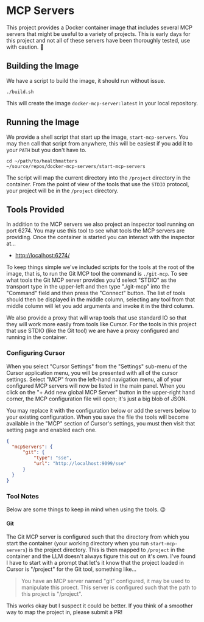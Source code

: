 # MCP Servers

This project provides a Docker container image that includes several MCP servers that might be useful to a variety of projects. This is early days for this project and not all of these servers have been thoroughly tested, use with caution. 🧯

## Building the Image

We have a script to build the image, it should run without issue.

    ./build.sh

This will create the image `docker-mcp-server:latest` in your local repository.

## Running the Image

We provide a shell script that start up the image, `start-mcp-servers`. You may then call that script from anywhere, this will be easiest if you add it to your `PATH` but you don't have to.

    cd ~/path/to/healthmatters
    ~/source/repos/docker-mcp-servers/start-mcp-servers

The script will map the current directory into the `/project` directory in the container. From the point of view of the tools that use the `STDIO` protocol, your project will be in the `/project` directory.

## Tools Provided

In addition to the MCP servers we also project an inspector tool running on port 6274. You may use this tool to see what tools the MCP servers are providing. Once the container is started you can interact with the inspector at...

* [http://localhost:6274/](http://localhost:6274/)

To keep things simple we've included scripts for the tools at the root of the image, that is, to run the Git MCP tool the command is `./git-mcp`. To see what tools the Git MCP server provides you'd select "STDIO" as the transport type in the upper-left and then type "./git-mcp" into the "Command" field and then press the "Connect" button. The list of tools should then be displayed in the middle column, selecting any tool from that middle column will let you add arguments and invoke it in the third column.

We also provide a proxy that will wrap tools that use standard IO so that they will work more easily from tools like Cursor. For the tools in this project that use STDIO (like the Git tool) we are have a proxy configured and running in the container.

### Configuring Cursor

When you select "Cursor Settings" from the "Settings" sub-menu of the Cursor application menu, you will be presented with all of the cursor settings. Select "MCP" from the left-hand navigation menu, all of your configured MCP servers will now be listed in the main panel. When you click on the "+ Add new global MCP Server" button in the upper-right hand corner, the MCP configuration file will open; it's just a big blob of JSON.

You may replace it with the configuration below or add the servers below to your existing configuration. When you save the file the tools will become available in the "MCP" section of Cursor's settings, you must then visit that setting page and enabled each one.

```json
{
  "mcpServers": {
      "git": {
          "type": "sse",
          "url": "http://localhost:9099/sse"
      }
  }
}
```

### Tool Notes

Below are some things to keep in mind when using the tools. 😉

#### Git

The Git MCP server is configured such that the directory from which you start the container (your working directory when you run `start-mcp-servers`) is the project directory. This is then mapped to `/project` in the container and the LLM doesn't always figure this out on it's own. I've found I have to start with a prompt that let's it know that the project loaded in Cursor is "/project" for the Git tool, something like...

> You have an MCP server named "git" configured, it may be used to manipulate this proect. This server is configured such that the path to this project is "/project".

This works okay but I suspect it could be better. If you think of a smoother way to map the project in, please submit a PR!

